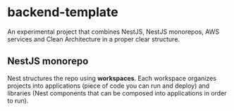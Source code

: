 # backend-template
An experimental project that combines NestJS, NestJS monorepos, AWS services and Clean Architecture in a proper clear structure.

## NestJS monorepo
Nest structures the repo using **workspaces**. Each workspace organizes projects into applications (piece of code you can run and deploy) and libraries (Nest components that can be composed into applications in order to run).


